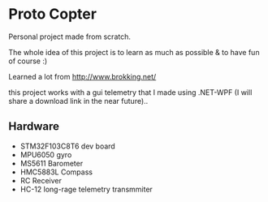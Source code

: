 # Proto Copter

Personal project made from scratch.

The whole idea of this project is to learn as much as possible & to have fun of course :)

Learned a lot from http://www.brokking.net/

this project works with a gui telemetry that I made using .NET-WPF (I will share a download link in the near future)..

## Hardware
  
* STM32F103C8T6 dev board
* MPU6050 gyro
* MS5611 Barometer
* HMC5883L Compass
* RC Receiver
* HC-12 long-rage telemetry transmmiter
